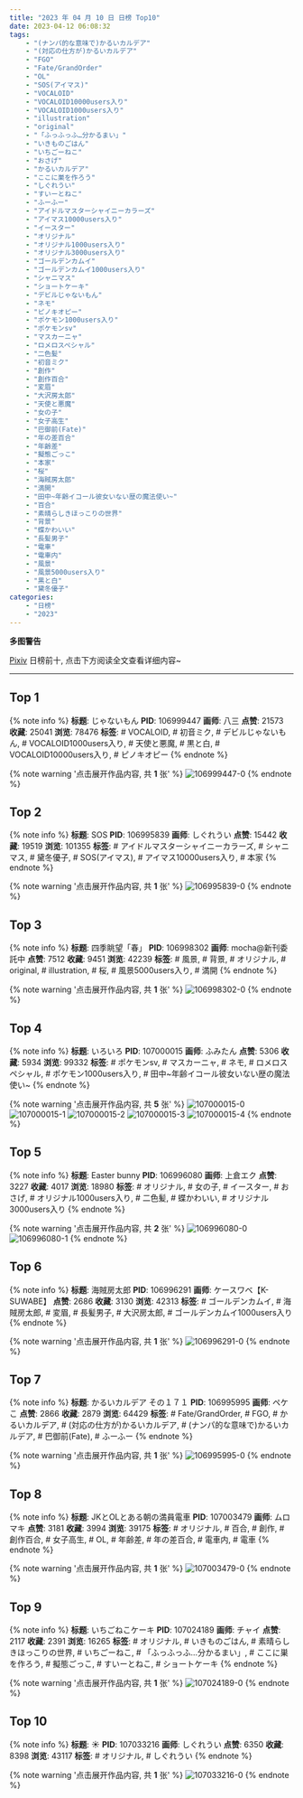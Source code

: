 ```yaml
---
title: "2023 年 04 月 10 日 日榜 Top10"
date: 2023-04-12 06:08:32
tags:
    - "(ナンパ的な意味で)かるいカルデア"
    - "(対応の仕方が)かるいカルデア"
    - "FGO"
    - "Fate/GrandOrder"
    - "OL"
    - "SOS(アイマス)"
    - "VOCALOID"
    - "VOCALOID10000users入り"
    - "VOCALOID1000users入り"
    - "illustration"
    - "original"
    - "「ふっふっふ…分かるまい」"
    - "いきものごはん"
    - "いちごーねこ"
    - "おさげ"
    - "かるいカルデア"
    - "ここに巣を作ろう"
    - "しぐれうい"
    - "すいーとねこ"
    - "ふーふー"
    - "アイドルマスターシャイニーカラーズ"
    - "アイマス10000users入り"
    - "イースター"
    - "オリジナル"
    - "オリジナル1000users入り"
    - "オリジナル3000users入り"
    - "ゴールデンカムイ"
    - "ゴールデンカムイ1000users入り"
    - "シャニマス"
    - "ショートケーキ"
    - "デビルじゃないもん"
    - "ネモ"
    - "ピノキオピー"
    - "ポケモン1000users入り"
    - "ポケモンsv"
    - "マスカーニャ"
    - "ロメロスペシャル"
    - "二色髪"
    - "初音ミク"
    - "創作"
    - "創作百合"
    - "変眉"
    - "大沢房太郎"
    - "天使と悪魔"
    - "女の子"
    - "女子高生"
    - "巴御前(Fate)"
    - "年の差百合"
    - "年齢差"
    - "擬態ごっこ"
    - "本家"
    - "桜"
    - "海賊房太郎"
    - "満開"
    - "田中~年齢イコール彼女いない歴の魔法使い~"
    - "百合"
    - "素晴らしきほっこりの世界"
    - "背景"
    - "蝶かわいい"
    - "長髪男子"
    - "電車"
    - "電車内"
    - "風景"
    - "風景5000users入り"
    - "黒と白"
    - "黛冬優子"
categories:
    - "日榜"
    - "2023"
---
```


<i class="fa fa-triangle-exclamation"></i>**多图警告**<i class="fa fa-triangle-exclamation"></i>

[Pixiv](https://www.pixiv.net/) 日榜前十, 点击下方阅读全文查看详细内容~

<!-- more -->

---

## Top 1

{% note info %}
**标题**: じゃないもん
**PID**: 106999447 **画师**: 八三
**点赞**: 21573 **收藏**: 25041 **浏览**: 78476
**标签**: # VOCALOID, # 初音ミク, # デビルじゃないもん, # VOCALOID1000users入り, # 天使と悪魔, # 黒と白, # VOCALOID10000users入り, # ピノキオピー
{% endnote %}

{% note warning '点击展开作品内容, 共 **1** 张' %}
![106999447-0](https://i.pixiv.re/img-original/img/2023/04/09/01/40/43/106999447_p0.png)
{% endnote %}

## Top 2

{% note info %}
**标题**: SOS
**PID**: 106995839 **画师**: しぐれうい
**点赞**: 15442 **收藏**: 19519 **浏览**: 101355
**标签**: # アイドルマスターシャイニーカラーズ, # シャニマス, # 黛冬優子, # SOS(アイマス), # アイマス10000users入り, # 本家
{% endnote %}

{% note warning '点击展开作品内容, 共 **1** 张' %}
![106995839-0](https://i.pixiv.re/img-original/img/2023/04/09/00/00/21/106995839_p0.jpg)
{% endnote %}

## Top 3

{% note info %}
**标题**: 四季眺望「春」
**PID**: 106998302 **画师**: mocha@新刊委託中
**点赞**: 7512 **收藏**: 9451 **浏览**: 42239
**标签**: # 風景, # 背景, # オリジナル, # original, # illustration, # 桜, # 風景5000users入り, # 満開
{% endnote %}

{% note warning '点击展开作品内容, 共 **1** 张' %}
![106998302-0](https://i.pixiv.re/img-original/img/2023/04/09/00/58/20/106998302_p0.png)
{% endnote %}

## Top 4

{% note info %}
**标题**: いろいろ
**PID**: 107000015 **画师**: ふみたん
**点赞**: 5306 **收藏**: 5934 **浏览**: 99332
**标签**: # ポケモンsv, # マスカーニャ, # ネモ, # ロメロスペシャル, # ポケモン1000users入り, # 田中~年齢イコール彼女いない歴の魔法使い~
{% endnote %}

{% note warning '点击展开作品内容, 共 **5** 张' %}
![107000015-0](https://i.pixiv.re/img-original/img/2023/04/09/02/04/23/107000015_p0.jpg)
![107000015-1](https://i.pixiv.re/img-original/img/2023/04/09/02/04/23/107000015_p1.jpg)
![107000015-2](https://i.pixiv.re/img-original/img/2023/04/09/02/04/23/107000015_p2.jpg)
![107000015-3](https://i.pixiv.re/img-original/img/2023/04/09/02/04/23/107000015_p3.jpg)
![107000015-4](https://i.pixiv.re/img-original/img/2023/04/09/02/04/23/107000015_p4.jpg)
{% endnote %}

## Top 5

{% note info %}
**标题**: Easter bunny
**PID**: 106996080 **画师**: 上倉エク
**点赞**: 3227 **收藏**: 4017 **浏览**: 18980
**标签**: # オリジナル, # 女の子, # イースター, # おさげ, # オリジナル1000users入り, # 二色髪, # 蝶かわいい, # オリジナル3000users入り
{% endnote %}

{% note warning '点击展开作品内容, 共 **2** 张' %}
![106996080-0](https://i.pixiv.re/img-original/img/2023/04/09/00/01/54/106996080_p0.jpg)
![106996080-1](https://i.pixiv.re/img-original/img/2023/04/09/00/01/54/106996080_p1.jpg)
{% endnote %}

## Top 6

{% note info %}
**标题**: 海賊房太郎
**PID**: 106996291 **画师**: ケースワベ【K-SUWABE】
**点赞**: 2686 **收藏**: 3130 **浏览**: 42313
**标签**: # ゴールデンカムイ, # 海賊房太郎, # 変眉, # 長髪男子, # 大沢房太郎, # ゴールデンカムイ1000users入り
{% endnote %}

{% note warning '点击展开作品内容, 共 **1** 张' %}
![106996291-0](https://i.pixiv.re/img-original/img/2023/04/09/00/04/30/106996291_p0.jpg)
{% endnote %}

## Top 7

{% note info %}
**标题**: かるいカルデア その１７１
**PID**: 106995995 **画师**: ペケこ
**点赞**: 2866 **收藏**: 2879 **浏览**: 64429
**标签**: # Fate/GrandOrder, # FGO, # かるいカルデア, # (対応の仕方が)かるいカルデア, # (ナンパ的な意味で)かるいカルデア, # 巴御前(Fate), # ふーふー
{% endnote %}

{% note warning '点击展开作品内容, 共 **1** 张' %}
![106995995-0](https://i.pixiv.re/img-original/img/2023/04/09/00/01/16/106995995_p0.png)
{% endnote %}

## Top 8

{% note info %}
**标题**: JKとOLとある朝の満員電車
**PID**: 107003479 **画师**: ムロマキ
**点赞**: 3181 **收藏**: 3994 **浏览**: 39175
**标签**: # オリジナル, # 百合, # 創作, # 創作百合, # 女子高生, # OL, # 年齢差, # 年の差百合, # 電車内, # 電車
{% endnote %}

{% note warning '点击展开作品内容, 共 **1** 张' %}
![107003479-0](https://i.pixiv.re/img-original/img/2023/04/09/05/59/33/107003479_p0.jpg)
{% endnote %}

## Top 9

{% note info %}
**标题**: いちごねこケーキ
**PID**: 107024189 **画师**: チャイ
**点赞**: 2117 **收藏**: 2391 **浏览**: 16265
**标签**: # オリジナル, # いきものごはん, # 素晴らしきほっこりの世界, # いちごーねこ, # 「ふっふっふ…分かるまい」, # ここに巣を作ろう, # 擬態ごっこ, # すいーとねこ, # ショートケーキ
{% endnote %}

{% note warning '点击展开作品内容, 共 **1** 张' %}
![107024189-0](https://i.pixiv.re/img-original/img/2023/04/09/20/30/01/107024189_p0.png)
{% endnote %}

## Top 10

{% note info %}
**标题**: ☀
**PID**: 107033216 **画师**: しぐれうい
**点赞**: 6350 **收藏**: 8398 **浏览**: 43117
**标签**: # オリジナル, # しぐれうい
{% endnote %}

{% note warning '点击展开作品内容, 共 **1** 张' %}
![107033216-0](https://i.pixiv.re/img-original/img/2023/04/10/00/00/10/107033216_p0.jpg)
{% endnote %}
